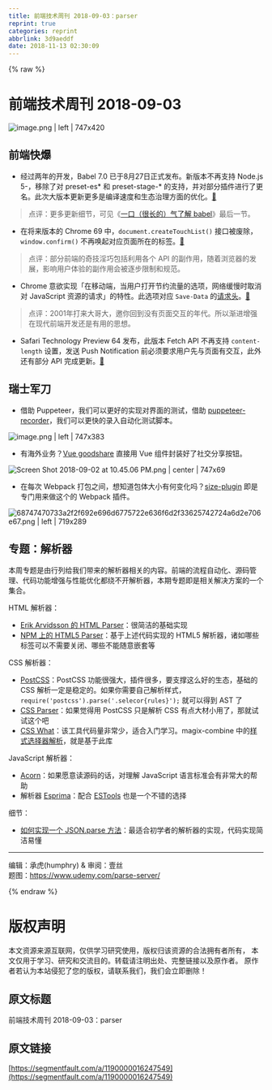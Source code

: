 ```yaml
---
title: 前端技术周刊 2018-09-03：parser
reprint: true
categories: reprint
abbrlink: 3d9aeddf
date: 2018-11-13 02:30:09
---
```


{% raw %}
<h1>&#x524D;&#x7AEF;&#x6280;&#x672F;&#x5468;&#x520A; 2018-09-03</h1><p><span class="img-wrap"><img data-src="https://cdn.nlark.com/lark/0/2018/png/15800/1535945380591-95689bb3-c7a3-4cb2-8d4d-d3df3c0a4e7a.png" src="https://static.alili.techhttps://cdn.nlark.com/lark/0/2018/png/15800/1535945380591-95689bb3-c7a3-4cb2-8d4d-d3df3c0a4e7a.png" alt="image.png | left | 747x420" title="image.png | left | 747x420"></span></p><h2>&#x524D;&#x7AEF;&#x5FEB;&#x7206;</h2><ul><li>&#x7ECF;&#x8FC7;&#x4E24;&#x5E74;&#x7684;&#x5F00;&#x53D1;&#xFF0C;Babel 7.0 &#x5DF2;&#x4E8E;8&#x6708;27&#x65E5;&#x6B63;&#x5F0F;&#x53D1;&#x5E03;&#x3002;&#x65B0;&#x7248;&#x672C;&#x4E0D;&#x518D;&#x652F;&#x6301; Node.js 5-&#xFF0C;&#x79FB;&#x9664;&#x4E86;&#x5BF9; preset-es* &#x548C; preset-stage-* &#x7684;&#x652F;&#x6301;&#xFF0C;&#x5E76;&#x5BF9;&#x90E8;&#x5206;&#x63D2;&#x4EF6;&#x8FDB;&#x884C;&#x4E86;&#x66F4;&#x540D;&#x3002;&#x6B64;&#x6B21;&#x5927;&#x7248;&#x672C;&#x66F4;&#x65B0;&#x66F4;&#x591A;&#x662F;&#x7F16;&#x8BD1;&#x901F;&#x5EA6;&#x548C;&#x751F;&#x6001;&#x6CBB;&#x7406;&#x65B9;&#x9762;&#x7684;&#x4F18;&#x5316;&#x3002;<a href="https://babeljs.io/blog/2018/08/27/7.0.0" rel="nofollow noreferrer">&#x1F517;</a></li></ul><blockquote>&#x70B9;&#x8BC4;&#xFF1A;&#x66F4;&#x591A;&#x66F4;&#x65B0;&#x7EC6;&#x8282;&#xFF0C;&#x53EF;&#x89C1;&#x300A;<a href="https://zhuanlan.zhihu.com/p/43249121" rel="nofollow noreferrer">&#x4E00;&#x53E3;&#xFF08;&#x5F88;&#x957F;&#x7684;&#xFF09;&#x6C14;&#x4E86;&#x89E3; babel</a>&#x300B;&#x6700;&#x540E;&#x4E00;&#x8282;&#x3002;</blockquote><ul><li>&#x5728;&#x5C06;&#x6765;&#x7248;&#x672C;&#x7684; Chrome 69 &#x4E2D;&#xFF0C;<code>document.createTouchList()</code> &#x63A5;&#x53E3;&#x88AB;&#x5E9F;&#x9664;&#xFF0C;<code>window.confirm()</code> &#x4E0D;&#x518D;&#x5524;&#x8D77;&#x5BF9;&#x5E94;&#x9875;&#x9762;&#x6240;&#x5728;&#x7684;&#x6807;&#x7B7E;&#x3002;<a href="https://developers.google.com/web/updates/2018/08/chrome-69-deps-rems" rel="nofollow noreferrer">&#x1F517;</a></li></ul><blockquote>&#x70B9;&#x8BC4;&#xFF1A;&#x90E8;&#x5206;&#x524D;&#x7AEF;&#x7684;&#x5947;&#x6280;&#x6DEB;&#x5DE7;&#x5305;&#x62EC;&#x5229;&#x7528;&#x5404;&#x4E2A; API &#x7684;&#x526F;&#x4F5C;&#x7528;&#xFF0C;&#x968F;&#x7740;&#x6D4F;&#x89C8;&#x5668;&#x7684;&#x53D1;&#x5C55;&#xFF0C;&#x5F71;&#x54CD;&#x7528;&#x6237;&#x4F53;&#x9A8C;&#x7684;&#x526F;&#x4F5C;&#x7528;&#x4F1A;&#x88AB;&#x9010;&#x6B65;&#x9650;&#x5236;&#x548C;&#x89C4;&#x8303;&#x3002;</blockquote><ul><li>Chrome &#x610F;&#x6B32;&#x5B9E;&#x73B0;&#x300C;&#x5728;&#x79FB;&#x52A8;&#x7AEF;&#xFF0C;&#x5F53;&#x7528;&#x6237;&#x6253;&#x5F00;&#x8282;&#x7EA6;&#x6D41;&#x91CF;&#x7684;&#x9009;&#x9879;&#xFF0C;&#x7F51;&#x7EDC;&#x7F13;&#x6162;&#x65F6;&#x53D6;&#x6D88;&#x5BF9; JavaScript &#x8D44;&#x6E90;&#x7684;&#x8BF7;&#x6C42;&#x300D;&#x7684;&#x7279;&#x6027;&#x3002;&#x6B64;&#x9009;&#x9879;&#x5BF9;&#x5E94; <code>Save-Data</code> &#x7684;<a href="https://wicg.github.io/netinfo/#-dfn-savedata-dfn-attribute" rel="nofollow noreferrer">&#x8BF7;&#x6C42;&#x5934;</a>&#x3002;<a href="https://www.chromestatus.com/feature/4775088607985664" rel="nofollow noreferrer">&#x1F517;</a></li></ul><blockquote>&#x70B9;&#x8BC4;&#xFF1A;2001&#x5E74;&#x6253;&#x6765;&#x5927;&#x54E5;&#x5927;&#xFF0C;&#x9080;&#x4F60;&#x56DE;&#x5230;&#x6CA1;&#x6709;&#x9875;&#x9762;&#x4EA4;&#x4E92;&#x7684;&#x5E74;&#x4EE3;&#x3002;&#x6240;&#x4EE5;&#x6E10;&#x8FDB;&#x589E;&#x5F3A;&#x5728;&#x73B0;&#x4EE3;&#x524D;&#x7AEF;&#x5F00;&#x53D1;&#x8FD8;&#x662F;&#x6709;&#x7528;&#x7684;&#x601D;&#x60F3;&#x3002;</blockquote><ul><li>Safari Technology Preview 64 &#x53D1;&#x5E03;&#xFF0C;&#x6B64;&#x7248;&#x672C; Fetch API &#x4E0D;&#x518D;&#x652F;&#x6301; <code>content-length</code> &#x8BBE;&#x7F6E;&#xFF0C;&#x53D1;&#x9001; Push Notification &#x524D;&#x5FC5;&#x987B;&#x8981;&#x6C42;&#x7528;&#x6237;&#x5148;&#x4E0E;&#x9875;&#x9762;&#x6709;&#x4EA4;&#x4E92;&#xFF0C;&#x6B64;&#x5916;&#x8FD8;&#x6709;&#x90E8;&#x5206; API &#x5B8C;&#x6210;&#x66F4;&#x65B0;&#x3002;<a href="https://webkit.org/blog/8406/release-notes-for-safari-technology-preview-64/" rel="nofollow noreferrer">&#x1F517;</a></li></ul><h2>&#x745E;&#x58EB;&#x519B;&#x5200;</h2><ul><li>&#x501F;&#x52A9; Puppeteer&#xFF0C;&#x6211;&#x4EEC;&#x53EF;&#x4EE5;&#x66F4;&#x597D;&#x7684;&#x5B9E;&#x73B0;&#x5BF9;&#x754C;&#x9762;&#x7684;&#x6D4B;&#x8BD5;&#xFF0C;&#x501F;&#x52A9; <a href="https://github.com/checkly/puppeteer-recorder" rel="nofollow noreferrer">puppeteer-recorder</a>&#xFF0C;&#x6211;&#x4EEC;&#x53EF;&#x4EE5;&#x66F4;&#x5FEB;&#x7684;&#x5F55;&#x5165;&#x81EA;&#x52A8;&#x5316;&#x6D4B;&#x8BD5;&#x811A;&#x672C;&#x3002;</li></ul><p><span class="img-wrap"><img data-src="https://cdn.nlark.com/lark/0/2018/png/15800/1535899747971-73428581-9922-4717-a40b-14c86ae89563.png" src="https://static.alili.techhttps://cdn.nlark.com/lark/0/2018/png/15800/1535899747971-73428581-9922-4717-a40b-14c86ae89563.png" alt="image.png | left | 747x383" title="image.png | left | 747x383"></span></p><ul><li>&#x6709;&#x6D77;&#x5916;&#x4E1A;&#x52A1;&#xFF1F;<a href="https://github.com/koddr/vue-goodshare/" rel="nofollow noreferrer">Vue goodshare</a> &#x76F4;&#x63A5;&#x7528; Vue &#x7EC4;&#x4EF6;&#x5C01;&#x88C5;&#x597D;&#x4E86;&#x793E;&#x4EA4;&#x5206;&#x4EAB;&#x6309;&#x94AE;&#x3002;</li></ul><p><span class="img-wrap"><img data-src="https://cdn.nlark.com/lark/0/2018/png/15800/1535899558207-b409b249-9b74-481c-b6f7-c872c0a1f5fd.png" src="https://static.alili.techhttps://cdn.nlark.com/lark/0/2018/png/15800/1535899558207-b409b249-9b74-481c-b6f7-c872c0a1f5fd.png" alt="Screen Shot 2018-09-02 at 10.45.06 PM.png | center | 747x69" title="Screen Shot 2018-09-02 at 10.45.06 PM.png | center | 747x69"></span></p><ul><li>&#x5728;&#x6BCF;&#x6B21; Webpack &#x6253;&#x5305;&#x4E4B;&#x95F4;&#xFF0C;&#x60F3;&#x77E5;&#x9053;&#x5305;&#x4F53;&#x5927;&#x5C0F;&#x6709;&#x4F55;&#x53D8;&#x5316;&#x5417;&#xFF1F;<a href="https://github.com/GoogleChromeLabs/size-plugin" rel="nofollow noreferrer">size-plugin</a> &#x5373;&#x662F;&#x4E13;&#x95E8;&#x7528;&#x6765;&#x505A;&#x8FD9;&#x4E2A;&#x7684; Webpack &#x63D2;&#x4EF6;&#x3002;</li></ul><p><span class="img-wrap"><img data-src="https://cdn.nlark.com/lark/0/2018/png/15800/1535899691780-7a5b7682-609e-4440-8539-c88e5c910f3f.png" src="https://static.alili.techhttps://cdn.nlark.com/lark/0/2018/png/15800/1535899691780-7a5b7682-609e-4440-8539-c88e5c910f3f.png" alt="68747470733a2f2f692e696d6775722e636f6d2f33625742724a6d2e706e67.png | left | 719x289" title="68747470733a2f2f692e696d6775722e636f6d2f33625742724a6d2e706e67.png | left | 719x289"></span></p><h2>&#x4E13;&#x9898;&#xFF1A;&#x89E3;&#x6790;&#x5668;</h2><p>&#x672C;&#x5468;&#x4E13;&#x9898;&#x662F;&#x7531;&#x884C;&#x5217;&#x7ED9;&#x6211;&#x4EEC;&#x5E26;&#x6765;&#x7684;&#x89E3;&#x6790;&#x5668;&#x76F8;&#x5173;&#x7684;&#x5185;&#x5BB9;&#x3002;&#x524D;&#x7AEF;&#x7684;&#x6D41;&#x7A0B;&#x81EA;&#x52A8;&#x5316;&#x3001;&#x6E90;&#x7801;&#x7BA1;&#x7406;&#x3001;&#x4EE3;&#x7801;&#x529F;&#x80FD;&#x589E;&#x5F3A;&#x4E0E;&#x6027;&#x80FD;&#x4F18;&#x5316;&#x90FD;&#x7ED5;&#x4E0D;&#x5F00;&#x89E3;&#x6790;&#x5668;&#xFF0C;&#x672C;&#x671F;&#x4E13;&#x9898;&#x5373;&#x662F;&#x76F8;&#x5173;&#x89E3;&#x51B3;&#x65B9;&#x6848;&#x7684;&#x4E00;&#x4E2A;&#x96C6;&#x5408;&#x3002;</p><p>HTML &#x89E3;&#x6790;&#x5668;&#xFF1A;</p><ul><li><a href="http://erik.eae.net/simplehtmlparser/simplehtmlparser.js" rel="nofollow noreferrer">Erik Arvidsson &#x7684; HTML Parser</a>&#xFF1A;&#x5F88;&#x7B80;&#x6D01;&#x7684;&#x57FA;&#x7840;&#x5B9E;&#x73B0;</li><li><a href="https://github.com/inikulin/parse5" rel="nofollow noreferrer">NPM &#x4E0A;&#x7684; HTML5 Parser</a>&#xFF1A;&#x57FA;&#x4E8E;&#x4E0A;&#x8FF0;&#x4EE3;&#x7801;&#x5B9E;&#x73B0;&#x7684; HTML5 &#x89E3;&#x6790;&#x5668;&#xFF0C;&#x8BF8;&#x5982;&#x54EA;&#x4E9B;&#x6807;&#x7B7E;&#x53EF;&#x4EE5;&#x4E0D;&#x9700;&#x8981;&#x5173;&#x95ED;&#x3001;&#x54EA;&#x4E9B;&#x4E0D;&#x80FD;&#x968F;&#x610F;&#x5D4C;&#x5957;&#x7B49;</li></ul><p>CSS &#x89E3;&#x6790;&#x5668;&#xFF1A;</p><ul><li><a href="https://github.com/postcss/postcss" rel="nofollow noreferrer">PostCSS</a>&#xFF1A;PostCSS &#x529F;&#x80FD;&#x5F88;&#x5F3A;&#x5927;&#xFF0C;&#x63D2;&#x4EF6;&#x5F88;&#x591A;&#xFF0C;&#x8981;&#x652F;&#x6491;&#x8FD9;&#x4E48;&#x597D;&#x7684;&#x751F;&#x6001;&#xFF0C;&#x57FA;&#x7840;&#x7684; CSS &#x89E3;&#x6790;&#x4E00;&#x5B9A;&#x662F;&#x7A33;&#x5B9A;&#x7684;&#x3002;&#x5982;&#x679C;&#x4F60;&#x9700;&#x8981;&#x81EA;&#x5DF1;&#x89E3;&#x6790;&#x6837;&#x5F0F;&#xFF0C;<code>require(&apos;postcss&apos;).parse(&apos;.selecor{rules}&apos;);</code> &#x5C31;&#x53EF;&#x4EE5;&#x5F97;&#x5230; AST &#x4E86;</li><li><a href="https://github.com/reworkcss/css" rel="nofollow noreferrer">CSS Parser</a>&#xFF1A;&#x5982;&#x679C;&#x89C9;&#x5F97;&#x7528; PostCSS &#x53EA;&#x662F;&#x89E3;&#x6790; CSS&#xA0;&#x6709;&#x70B9;&#x5927;&#x6750;&#x5C0F;&#x7528;&#x4E86;&#xFF0C;&#x90A3;&#x5C31;&#x8BD5;&#x8BD5;&#x8FD9;&#x4E2A;&#x5427;</li><li><a href="https://github.com/fb55/css-what" rel="nofollow noreferrer">CSS What</a>&#xFF1A;&#x8BE5;&#x5DE5;&#x5177;&#x4EE3;&#x7801;&#x91CF;&#x975E;&#x5E38;&#x5C11;&#xFF0C;&#x9002;&#x5408;&#x5165;&#x95E8;&#x5B66;&#x4E60;&#x3002;magix-combine &#x4E2D;&#x7684;<a href="https://github.com/thx/magix-combine/blob/master/plugins/css-parser.js" rel="nofollow noreferrer">&#x6837;&#x5F0F;&#x9009;&#x62E9;&#x5668;&#x89E3;&#x6790;</a>&#xFF0C;&#x5C31;&#x662F;&#x57FA;&#x4E8E;&#x6B64;&#x5E93;</li></ul><p>JavaScript &#x89E3;&#x6790;&#x5668;&#xFF1A;</p><ul><li><a href="https://github.com/acornjs/acorn" rel="nofollow noreferrer">Acorn</a>&#xFF1A;&#x5982;&#x679C;&#x613F;&#x610F;&#x8BFB;&#x6E90;&#x7801;&#x7684;&#x8BDD;&#xFF0C;&#x5BF9;&#x7406;&#x89E3; JavaScript &#x8BED;&#x8A00;&#x6807;&#x51C6;&#x4F1A;&#x6709;&#x975E;&#x5E38;&#x5927;&#x7684;&#x5E2E;&#x52A9;</li><li>&#x89E3;&#x6790;&#x5668; <a href="http://esprima.org/" rel="nofollow noreferrer">Esprima</a>&#xFF1A;&#x914D;&#x5408; <a href="https://github.com/estools" rel="nofollow noreferrer">ESTools</a> &#x4E5F;&#x662F;&#x4E00;&#x4E2A;&#x4E0D;&#x9519;&#x7684;&#x9009;&#x62E9;</li></ul><p>&#x7EC6;&#x8282;&#xFF1A;</p><ul><li><a href="https://segmentfault.com/a/1190000016196021">&#x5982;&#x4F55;&#x5B9E;&#x73B0;&#x4E00;&#x4E2A; JSON.parse &#x65B9;&#x6CD5;</a>&#xFF1A;&#x6700;&#x9002;&#x5408;&#x521D;&#x5B66;&#x8005;&#x7684;&#x89E3;&#x6790;&#x5668;&#x7684;&#x5B9E;&#x73B0;&#xFF0C;&#x4EE3;&#x7801;&#x5B9E;&#x73B0;&#x7B80;&#x6D01;&#x6613;&#x61C2;</li></ul><hr><p>&#x7F16;&#x8F91;&#xFF1A;&#x627F;&#x864E;(humphry) &amp; &#x5BA1;&#x9605;&#xFF1A;&#x58F9;&#x4E1D;<br>&#x9898;&#x56FE;&#xFF1A;<a href="https://www.udemy.com/parse-server/" rel="nofollow noreferrer">https://www.udemy.com/parse-server/</a></p>
{% endraw %}

# 版权声明
本文资源来源互联网，仅供学习研究使用，版权归该资源的合法拥有者所有，
本文仅用于学习、研究和交流目的。转载请注明出处、完整链接以及原作者。
原作者若认为本站侵犯了您的版权，请联系我们，我们会立即删除！

## 原文标题
前端技术周刊 2018-09-03：parser

## 原文链接
[https://segmentfault.com/a/1190000016247549](https://segmentfault.com/a/1190000016247549)

